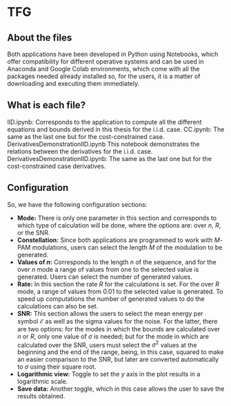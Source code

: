 # TFG

## About the files
Both applications have been developed in Python using Notebooks, which offer compatibility for different operative systems and can be used in Anaconda and Google Colab environments, which come with all the packages needed already installed so, for the users, it is a matter of downloading and executing them immediately. 

## What is each file?
IID.ipynb: Corresponds to the application to compute all the different equations and bounds derived in this thesis for the i.i.d. case.
CC.ipynb: The same as the last one but for the cost-constrained case.
DerivativesDemonstrationIID.ipynb This notebook demonstrates the relations between the derivatives for the i.i.d. case.
DerivativesDemonstrationIID.ipynb: The same as the last one but for the cost-constrained case derivatives.

## Configuration
So, we have the following configuration sections:

- **Mode:** There is only one parameter in this section and corresponds to which type of calculation will be done, where the options are: over $n$, $R$, or the SNR.
- **Constellation:** Since both applications are programmed to work with $M$-PAM modulations, users can select the length $M$ of the modulation to be generated.
- **Values of $n$:** Corresponds to the length $n$ of the sequence, and for the over $n$ mode a range of values from one to the selected value is generated. Users can select the number of generated values.
- **Rate:** In this section the rate $R$ for the calculations is set. For the over $R$ mode, a range of values from $0.01$ to the selected value is generated. To speed up computations the number of generated values to do the calculations can also be set.
- **SNR:** This section allows the users to select the mean energy per symbol $\mathcal{E}$ as well as the sigma values for the noise. For the latter, there are two options: for the modes in which the bounds are calculated over $n$ or $R$, only one value of $\sigma$ is needed; but for the mode in which are calculated over the SNR, users must select the $\sigma^2$ values at the beginning and the end of the range, being, in this case, squared to make an easier comparison to the SNR, but later are converted automatically to $\sigma$ using their square root.
- **Logarithmic view:** Toggle to set the $y$ axis in the plot results in a logarithmic scale.
- **Save data:** Another toggle, which in this case allows the user to save the results obtained.
